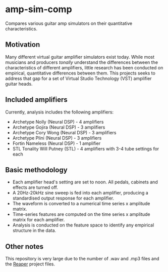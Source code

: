 # amp-sim-comp
Compares various guitar amp simulators on their quantitative characteristics.

## Motivation

Many different virtual guitar amplifier simulators exist today. While most musicians and producers *tonally* understand the differences between the characteristics of different amplifiers, little research has been conducted on empirical, quantitative differences between them. This projects seeks to address that gap for a set of Virtual Studio Technology (VST) amplifier guitar heads.

## Included amplifiers

Currently, analysis includes the following amplifiers:

* Archetype Nolly (Neural DSP) - 4 amplifiers
* Archetype Gojira (Neural DSP) - 3 amplifiers
* Archetype Cory Wong (Neural DSP) - 3 amplifiers
* Archetype Plini (Neural DSP) - 3 amplifiers
* Fortin Nameless (Neural DSP) - 1 amplifier
* STL Tonality Will Putney (STL) - 4 amplifiers with 3-4 tube settings for each

## Basic methodology

* Each amplifier head's setting are set to noon. All pedals, cabinets and effects are turned off.
* A 20Hz-20kHz sine sweep is fed into each amplifier, producing a standardised output response for each amplifier.
* The waveform is converted to a numerical time series x amplitude matrix.
* Time-series features are computed on the time series x amplitude matrix for each amplifier.
* Analysis is conducted on the feature space to identify any empirical structure in the data.

## Other notes

This repository is very large due to the number of .wav and .mp3 files and the [Reaper](https://www.reaper.fm) project files.
